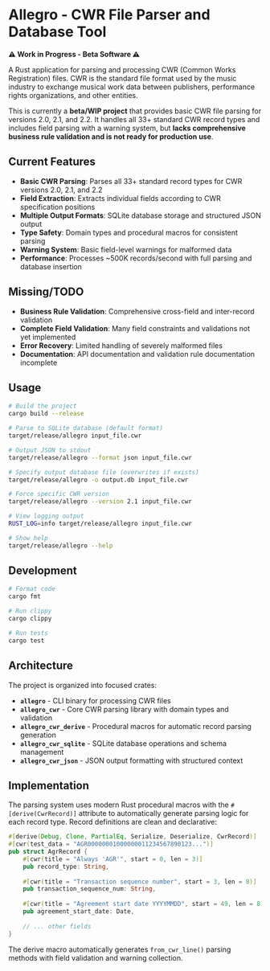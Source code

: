 # Allegro - CWR File Parser and Database Tool

**⚠️ Work in Progress - Beta Software ⚠️**

A Rust application for parsing and processing CWR (Common Works Registration) files. CWR is the standard file format used by the music industry to exchange musical work data between publishers, performance rights organizations, and other entities.

This is currently a **beta/WIP project** that provides basic CWR file parsing for versions 2.0, 2.1, and 2.2. It handles all 33+ standard CWR record types and includes field parsing with a warning system, but **lacks comprehensive business rule validation and is not ready for production use**.


## Current Features

- **Basic CWR Parsing**: Parses all 33+ standard record types for CWR versions 2.0, 2.1, and 2.2
- **Field Extraction**: Extracts individual fields according to CWR specification positions
- **Multiple Output Formats**: SQLite database storage and structured JSON output
- **Type Safety**: Domain types and procedural macros for consistent parsing
- **Warning System**: Basic field-level warnings for malformed data
- **Performance**: Processes ~500K records/second with full parsing and database insertion

## Missing/TODO

- **Business Rule Validation**: Comprehensive cross-field and inter-record validation
- **Complete Field Validation**: Many field constraints and validations not yet implemented  
- **Error Recovery**: Limited handling of severely malformed files
- **Documentation**: API documentation and validation rule documentation incomplete

## Usage

```bash
# Build the project
cargo build --release

# Parse to SQLite database (default format)
target/release/allegro input_file.cwr

# Output JSON to stdout
target/release/allegro --format json input_file.cwr

# Specify output database file (overwrites if exists)
target/release/allegro -o output.db input_file.cwr

# Force specific CWR version
target/release/allegro --version 2.1 input_file.cwr

# View logging output
RUST_LOG=info target/release/allegro input_file.cwr

# Show help
target/release/allegro --help
```

## Development

```bash
# Format code
cargo fmt

# Run clippy
cargo clippy

# Run tests
cargo test
```

## Architecture

The project is organized into focused crates:

- **`allegro`** - CLI binary for processing CWR files
- **`allegro_cwr`** - Core CWR parsing library with domain types and validation
- **`allegro_cwr_derive`** - Procedural macros for automatic record parsing generation
- **`allegro_cwr_sqlite`** - SQLite database operations and schema management
- **`allegro_cwr_json`** - JSON output formatting with structured context

## Implementation

The parsing system uses modern Rust procedural macros with the `#[derive(CwrRecord)]` attribute to automatically generate parsing logic for each record type. Record definitions are clean and declarative:

```rust
#[derive(Debug, Clone, PartialEq, Serialize, Deserialize, CwrRecord)]
#[cwr(test_data = "AGR00000001000000011234567890123...")]
pub struct AgrRecord {
    #[cwr(title = "Always 'AGR'", start = 0, len = 3)]
    pub record_type: String,
    
    #[cwr(title = "Transaction sequence number", start = 3, len = 8)]
    pub transaction_sequence_num: String,
    
    #[cwr(title = "Agreement start date YYYYMMDD", start = 49, len = 8)]
    pub agreement_start_date: Date,
    
    // ... other fields
}
```

The derive macro automatically generates `from_cwr_line()` parsing methods with field validation and warning collection.